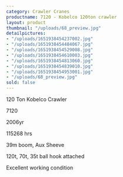 ```yaml
---
category: Crawler Cranes
productname: 7120 - Kobelco 120ton crawler
layout: product
thumbnail: "/uploads/68_preview.jpg"
detailpictures:
- "/uploads/1651938454237002.jpg"
- "/uploads/1651938454484067.jpg"
- "/uploads/1651938454529008.jpg"
- "/uploads/1651938454610003.jpg"
- "/uploads/1651938454813060.jpg"
- "/uploads/1651938454839010.jpg"
- "/uploads/1651938454953001.jpg"
- "/uploads/68_preview.jpg"
sold: false
---
```


120 Ton Kobelco Crawler

7120

2006yr

115268 hrs

39m boom, Aux Sheeve

120t, 70t, 35t ball hook attached

Excellent working condition



